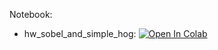 Notebook:

* hw_sobel_and_simple_hog: [![Open In Colab](https://colab.research.google.com/assets/colab-badge.svg)](https://colab.research.google.com/github/TemaBlag/Yandex_Training/blob/main/ml_training_3/hw2/Separation/hw_sobel_and_simple_hog.ipynb)
